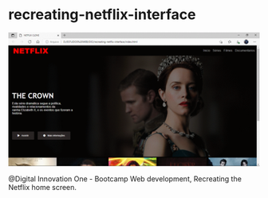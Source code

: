# recreating-netflix-interface

![clone netflix](https://github.com/IsadoraVanderlan/recreating-netflix-interface/blob/main/presentation.gif)
 
@Digital Innovation One - Bootcamp Web development, Recreating the Netflix home screen.
